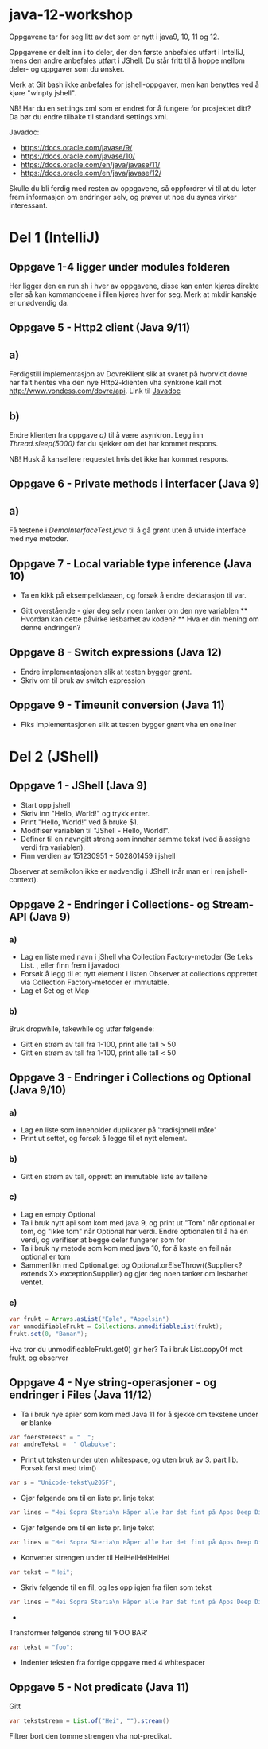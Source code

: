 # java-12-workshop
Oppgavene tar for seg litt av det som er nytt i java9, 10, 11 og 12.

Oppgavene er delt inn i to deler, der den første anbefales utført i IntelliJ, mens den andre anbefales utført i JShell.  Du står fritt til å hoppe mellom deler- og oppgaver som du ønsker. 

Merk at Git bash ikke anbefales for jshell-oppgaver, men kan benyttes ved å kjøre "winpty jshell".

NB! Har du en settings.xml som er endret for å fungere for prosjektet ditt? Da bør du endre tilbake til standard settings.xml.

Javadoc:

* https://docs.oracle.com/javase/9/ 
* https://docs.oracle.com/javase/10/ 
* https://docs.oracle.com/en/java/javase/11/ 
* https://docs.oracle.com/en/java/javase/12/ 

Skulle du bli ferdig med resten av oppgavene, så oppfordrer vi til at du leter frem informasjon om endringer selv, og prøver ut noe du synes virker interessant. 

# Del 1 (IntelliJ)
## Oppgave 1-4 ligger under modules folderen
Her ligger den en run.sh i hver av oppgavene, disse kan enten kjøres direkte eller så kan kommandoene i filen kjøres hver for seg. Merk at mkdir kanskje er unødvendig da.
## Oppgave 5 - Http2 client (Java 9/11)
## a)
Ferdigstill implementasjon av DovreKlient slik at svaret på hvorvidt dovre har falt hentes vha den nye Http2-klienten vha synkrone kall mot http://www.vondess.com/dovre/api. 
Link til [Javadoc](https://docs.oracle.com/en/java/javase/11/docs/api/index.html)

## b)
Endre klienten fra oppgave _a)_ til å være asynkron.
Legg inn _Thread.sleep(5000)_ før du sjekker om det har kommet respons.

NB! Husk å kansellere requestet hvis det ikke har kommet respons. 

## Oppgave 6 - Private methods i interfacer (Java 9)

## a)
Få testene i _DemoInterfaceTest.java_ til å gå grønt uten å utvide interface med nye metoder.

## Oppgave 7 - Local variable type inference (Java 10)

* Ta en kikk på eksempelklassen, og forsøk å endre deklarasjon til var.

* Gitt overstående - gjør deg selv noen tanker om den nye variablen 
    ** Hvordan kan dette påvirke lesbarhet av koden?
    ** Hva er din mening om denne endringen? 

## Oppgave 8 - Switch expressions (Java 12)

* Endre implementasjonen slik at testen bygger grønt. 
* Skriv om til bruk av switch expression

## Oppgave 9 - Timeunit conversion (Java 11)

* Fiks implementasjonen slik at testen bygger grønt vha en oneliner 

# Del 2 (JShell) 

## Oppgave 1 - JShell (Java 9)

 * Start opp jshell
 * Skriv inn "Hello, World!" og trykk enter.
 * Print "Hello, World!" ved å bruke $1. 
 * Modifiser variablen til "JShell - Hello, World!". 
 * Definer til en navngitt streng som innehar samme tekst (ved å assigne verdi fra variablen).  
 * Finn verdien av 151230951 + 502801459 i jshell
 
 Observer at semikolon ikke er nødvendig i JShell (når man er i ren jshell-context).  

## Oppgave 2 - Endringer i Collections- og Stream-API (Java 9)

### a)

* Lag en liste med navn i jShell vha Collection Factory-metoder (Se f.eks List. <tab>, eller finn frem i javadoc) 
* Forsøk å legg til et nytt element i listen
    Observer at collections opprettet via Collection Factory-metoder er immutable. 
* Lag et Set og et Map


### b)

Bruk dropwhile, takewhile og utfør følgende:

* Gitt en strøm av tall fra 1-100, print alle tall > 50
* Gitt en strøm av tall fra 1-100, print alle tall < 50

## Oppgave 3 - Endringer i Collections og Optional (Java 9/10)

### a) 

* Lag en liste som inneholder duplikater på 'tradisjonell måte'
* Print ut settet, og forsøk å legge til et nytt element. 

### b) 

* Gitt en strøm av tall, opprett en immutable liste av tallene

### c)

* Lag en empty Optional
* Ta i bruk nytt api som kom med java 9, og print ut "Tom" når optional er tom, og "Ikke tom" når Optional har verdi. Endre optionalen til å ha en verdi, og verifiser at begge deler fungerer som for
* Ta i bruk ny metode som kom med java 10, for å kaste en feil når optional er tom
* Sammenlikn med Optional.get og Optional.orElseThrow((Supplier<? extends X> exceptionSupplier) 
og gjør deg noen tanker om lesbarhet
ventet. 


### e) 
```Java
var frukt = Arrays.asList("Eple", "Appelsin")
var unmodifiableFrukt = Collections.unmodifiableList(frukt);
frukt.set(0, "Banan");
```
Hva tror du unmodifieableFrukt.get0) gir her? 
Ta i bruk List.copyOf mot frukt, og observer 


## Oppgave 4 - Nye string-operasjoner - og endringer i Files (Java 11/12)
*  Ta i bruk nye apier som kom med Java 11 for å sjekke om tekstene under er blanke
```Java
var foersteTekst = "  ";
var andreTekst =  " Olabukse";
```
*  Print ut teksten under uten whitespace, og uten bruk av 3. part lib. Forsøk først med trim()
```Java
var s = "Unicode-tekst\u205F";
```

*  Gjør følgende om til en liste pr. linje tekst
```Java
var lines = "Hei Sopra Steria\n Håper alle har det fint på Apps Deep Dive!";
```
*  Gjør følgende om til en liste pr. linje tekst
```Java
var lines = "Hei Sopra Steria\n Håper alle har det fint på Apps Deep Dive!";
```

*  Konverter strengen under til HeiHeiHeiHeiHei
```Java
var tekst = "Hei";
```
* Skriv følgende til en fil, og les opp igjen fra filen som tekst
```Java
var lines = "Hei Sopra Steria\n Håper alle har det fint på Apps Deep Dive!";
```
* 
Transformer følgende streng til 'FOO BAR'
```Java
var tekst = "foo";
```

* Indenter teksten fra forrige oppgave med 4 whitespacer

## Oppgave 5 - Not predicate (Java 11)

Gitt 
```Java
var tekststream = List.of("Hei", "").stream()
```

Filtrer bort den tomme strengen vha not-predikat. 


